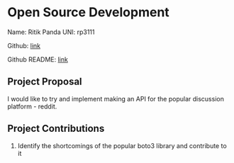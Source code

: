 # Open Source Development

Name: Ritik Panda
UNI: rp3111

Github: [link](https://github.com/Ritik3111)

Github README: [link](https://github.com/Ritik3111/Ritik3111/blob/main/README.md)


## Project Proposal

I would like to try and implement making an API for the popular discussion platform - reddit.

## Project Contributions
1) Identify the shortcomings of the popular boto3 library and contribute to it
